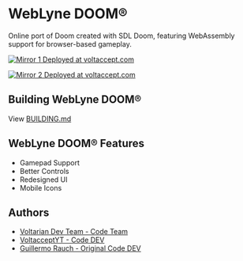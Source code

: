 # WebLyne DOOM®

Online port of Doom created with SDL Doom, featuring WebAssembly support for browser-based gameplay.

[<img alt="Mirror 1 Deployed at voltaccept.com" src="https://img.shields.io/badge/Mirror 1-voltaccept.com-%3CCOLOR%3E?color=2bc154">](https://voltarius.voltaccept.com/weblyne.doom/)

[<img alt="Mirror 2 Deployed at voltaccept.com" src="https://img.shields.io/badge/Mirror 2-github.io-%3CCOLOR%3E?color=47a695">](https://voltarian-dev-team.github.io/WebLyne.Doom/)

## Building WebLyne DOOM®
View [BUILDING.md](./BUILDING.md)

## WebLyne DOOM® Features

- Gamepad Support
- Better Controls
- Redesigned UI
- Mobile Icons

## Authors

- [Voltarian Dev Team - Code Team](https://www.github.com/voltarian-dev-team/)
- [VoltacceptYT - Code DEV](https://github.com/voltacceptyt/)
- [Guillermo Rauch - Original Code DEV](https://github.com/rauchg/)